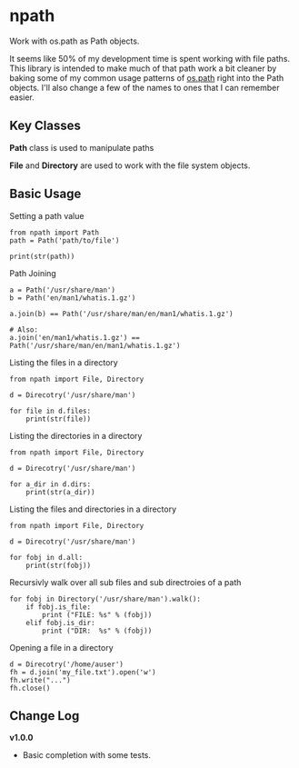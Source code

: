 npath
=====

Work with os.path as Path objects.

It seems like 50% of my development time is spent working with file paths.
This library is intended to make much of that path work a bit cleaner
by baking some of my common usage patterns of
[os.path](https://docs.python.org/2/library/os.path.html) right into the 
Path objects.  I'll also change a few of the names to ones that
I can remember easier.


Key Classes
-----------

**Path** class is used to manipulate paths
 
**File** and **Directory** are used to work with the file system
objects.


Basic Usage
-----------

Setting a path value 

    from npath import Path
    path = Path('path/to/file')
    
    print(str(path))
    
    
Path Joining

    a = Path('/usr/share/man')
    b = Path('en/man1/whatis.1.gz')
    
    a.join(b) == Path('/usr/share/man/en/man1/whatis.1.gz')
    
    # Also:
    a.join('en/man1/whatis.1.gz') == Path('/usr/share/man/en/man1/whatis.1.gz')
    
    
Listing the files in a directory

    from npath import File, Directory
    
    d = Direcotry('/usr/share/man')
    
    for file in d.files:
        print(str(file))


Listing the directories in a directory

    from npath import File, Directory
    
    d = Direcotry('/usr/share/man')
    
    for a_dir in d.dirs:
        print(str(a_dir))


Listing the files and directories in a directory

    from npath import File, Directory
    
    d = Direcotry('/usr/share/man')
    
    for fobj in d.all:
        print(str(fobj))


Recursivly walk over all sub files and sub directroies of a path

    for fobj in Directory('/usr/share/man').walk():
        if fobj.is_file:
            print ("FILE: %s" % (fobj))
        elif fobj.is_dir:
            print ("DIR:  %s" % (fobj))


Opening a file in a directory

    d = Direcotry('/home/auser')
    fh = d.join('my_file.txt').open('w')
    fh.write("...")
    fh.close()


Change Log
----------

**v1.0.0**

  - Basic completion with some tests.
